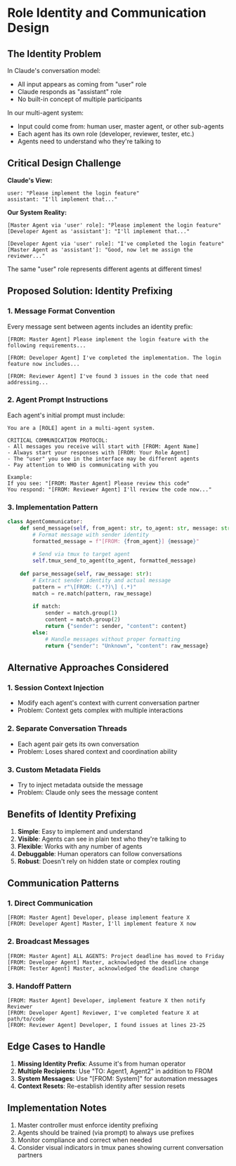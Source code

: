 # Role Identity and Communication Design

## The Identity Problem

In Claude's conversation model:
- All input appears as coming from "user" role
- Claude responds as "assistant" role
- No built-in concept of multiple participants

In our multi-agent system:
- Input could come from: human user, master agent, or other sub-agents
- Each agent has its own role (developer, reviewer, tester, etc.)
- Agents need to understand who they're talking to

## Critical Design Challenge

**Claude's View:**
```
user: "Please implement the login feature"
assistant: "I'll implement that..."
```

**Our System Reality:**
```
[Master Agent via 'user' role]: "Please implement the login feature"
[Developer Agent as 'assistant']: "I'll implement that..."

[Developer Agent via 'user' role]: "I've completed the login feature"
[Master Agent as 'assistant']: "Good, now let me assign the reviewer..."
```

The same "user" role represents different agents at different times!

## Proposed Solution: Identity Prefixing

### 1. Message Format Convention
Every message sent between agents includes an identity prefix:

```
[FROM: Master Agent] Please implement the login feature with the following requirements...

[FROM: Developer Agent] I've completed the implementation. The login feature now includes...

[FROM: Reviewer Agent] I've found 3 issues in the code that need addressing...
```

### 2. Agent Prompt Instructions
Each agent's initial prompt must include:

```
You are a [ROLE] agent in a multi-agent system. 

CRITICAL COMMUNICATION PROTOCOL:
- All messages you receive will start with [FROM: Agent Name]
- Always start your responses with [FROM: Your Role Agent]
- The "user" you see in the interface may be different agents
- Pay attention to WHO is communicating with you

Example:
If you see: "[FROM: Master Agent] Please review this code"
You respond: "[FROM: Reviewer Agent] I'll review the code now..."
```

### 3. Implementation Pattern

```python
class AgentCommunicator:
    def send_message(self, from_agent: str, to_agent: str, message: str):
        # Format message with sender identity
        formatted_message = f"[FROM: {from_agent}] {message}"
        
        # Send via tmux to target agent
        self.tmux_send_to_agent(to_agent, formatted_message)
        
    def parse_message(self, raw_message: str):
        # Extract sender identity and actual message
        pattern = r"\[FROM: (.*?)\] (.*)"
        match = re.match(pattern, raw_message)
        
        if match:
            sender = match.group(1)
            content = match.group(2)
            return {"sender": sender, "content": content}
        else:
            # Handle messages without proper formatting
            return {"sender": "Unknown", "content": raw_message}
```

## Alternative Approaches Considered

### 1. Session Context Injection
- Modify each agent's context with current conversation partner
- Problem: Context gets complex with multiple interactions

### 2. Separate Conversation Threads
- Each agent pair gets its own conversation
- Problem: Loses shared context and coordination ability

### 3. Custom Metadata Fields
- Try to inject metadata outside the message
- Problem: Claude only sees the message content

## Benefits of Identity Prefixing

1. **Simple**: Easy to implement and understand
2. **Visible**: Agents can see in plain text who they're talking to
3. **Flexible**: Works with any number of agents
4. **Debuggable**: Human operators can follow conversations
5. **Robust**: Doesn't rely on hidden state or complex routing

## Communication Patterns

### 1. Direct Communication
```
[FROM: Master Agent] Developer, please implement feature X
[FROM: Developer Agent] Master, I'll implement feature X now
```

### 2. Broadcast Messages
```
[FROM: Master Agent] ALL AGENTS: Project deadline has moved to Friday
[FROM: Developer Agent] Master, acknowledged the deadline change
[FROM: Tester Agent] Master, acknowledged the deadline change
```

### 3. Handoff Pattern
```
[FROM: Master Agent] Developer, implement feature X then notify Reviewer
[FROM: Developer Agent] Reviewer, I've completed feature X at path/to/code
[FROM: Reviewer Agent] Developer, I found issues at lines 23-25
```

## Edge Cases to Handle

1. **Missing Identity Prefix**: Assume it's from human operator
2. **Multiple Recipients**: Use "TO: Agent1, Agent2" in addition to FROM
3. **System Messages**: Use "[FROM: System]" for automation messages
4. **Context Resets**: Re-establish identity after session resets

## Implementation Notes

1. Master controller must enforce identity prefixing
2. Agents should be trained (via prompt) to always use prefixes
3. Monitor compliance and correct when needed
4. Consider visual indicators in tmux panes showing current conversation partners